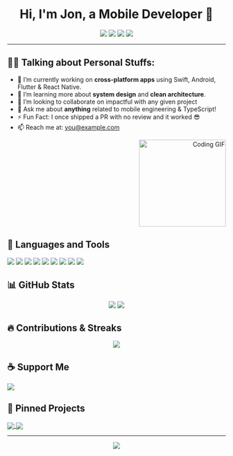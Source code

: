 <!-- Profile Title & Badges -->
<h1 align="center">Hi, I'm Jon, a Mobile Developer 🚀</h1>

<p align="center">
  <a href="https://github.com/jonbation"><img src="https://img.shields.io/badge/GitHub-181717?style=for-the-badge&logo=github"></a>
  <a href="https://linkedin.com/in/your-linkedin"><img src="https://img.shields.io/badge/LinkedIn-0A66C2?style=for-the-badge&logo=linkedin&logoColor=white"></a>
  <a href="https://instagram.com/your-instagram"><img src="https://img.shields.io/badge/Instagram-E4405F?style=for-the-badge&logo=instagram&logoColor=white"></a>
  <a href="mailto:you@example.com"><img src="https://img.shields.io/badge/Gmail-D14836?style=for-the-badge&logo=gmail&logoColor=white"></a>
</p>

---

## 🧑‍💻 Talking about Personal Stuffs:

- 🔭 I’m currently working on **cross-platform apps** using Swift, Android, Flutter & React Native.
- 🌱 I’m learning more about **system design** and **clean architecture**.
- 🤝 I’m looking to collaborate on impactful with any given project
- 💬 Ask me about **anything** related to mobile engineering & TypeScript!
- ⚡ Fun Fact: I once shipped a PR with no review and it worked 😎
- 📫 Reach me at: [you@example.com](mailto:jonbation4@gmail.com)

<p align="right">
  <img src="https://media.giphy.com/media/qgQUggAC3Pfv687qPC/giphy.gif" width="200" alt="Coding GIF">
</p>


## 🧰 Languages and Tools

<p>
  <img src="https://img.shields.io/badge/Java-007396?style=flat&logo=java&logoColor=white">
  <img src="https://img.shields.io/badge/Kotlin-0095D5?style=flat&logo=kotlin&logoColor=white">
  <img src="https://img.shields.io/badge/Android-3DDC84?style=flat&logo=android&logoColor=white">
  <img src="https://img.shields.io/badge/Swift-F54A2A?style=flat&logo=swift&logoColor=white">
  <img src="https://img.shields.io/badge/Flutter-02569B?style=flat&logo=flutter&logoColor=white">
  <img src="https://img.shields.io/badge/React-61DAFB?style=flat&logo=react&logoColor=black">
  <img src="https://img.shields.io/badge/Firebase-FFCA28?style=flat&logo=firebase&logoColor=black">
  <img src="https://img.shields.io/badge/Docker-2496ED?style=flat&logo=docker&logoColor=white">
  <img src="https://img.shields.io/badge/TypeScript-3178C6?style=flat&logo=typescript&logoColor=white">
</p>


## 📊 GitHub Stats

<p align="center">
  <img src="https://github-readme-stats.vercel.app/api?username=jonbation&show_icons=true&theme=tokyonight&count_private=true" />
  <img src="https://github-readme-stats.vercel.app/api/top-langs/?username=jonbation&layout=compact&theme=tokyonight" />
</p>


## 🔥 Contributions & Streaks

<p align="center">
  <img src="https://github-readme-streak-stats.herokuapp.com/?user=jonbation&theme=tokyonight"/>
</p>


## ☕ Support Me

<p>
 
  <a href="https://paypal.me/yourhandle"><img src="https://img.shields.io/badge/PayPal-00457C?style=for-the-badge&logo=paypal&logoColor=white"></a>



## 📌 Pinned Projects

<a href="https://github.com/jonbation/your-cool-project">
  <img align="center" src="https://github-readme-stats.vercel.app/api/pin/?username=jonbation&repo=your-cool-project&theme=tokyonight" />
</a>
<a href="https://github.com/jonbation/another-project">
  <img align="center" src="https://github-readme-stats.vercel.app/api/pin/?username=jonbation&repo=another-project&theme=tokyonight" />
</a>

---

<p align="center">
  <img src="https://komarev.com/ghpvc/?username=jonbation&label=Profile%20views&color=0e75b6&style=flat" />
</p>
